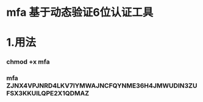 # mfa 基于动态验证6位认证工具

# 1.用法 
### chmod +x mfa 
### mfa  ZJNX4VPJNRD4LKV7IYMWAJNCFQYNME36H4JMWUDIN3ZUFSX3KKUILQPE2X1QDMAZ
